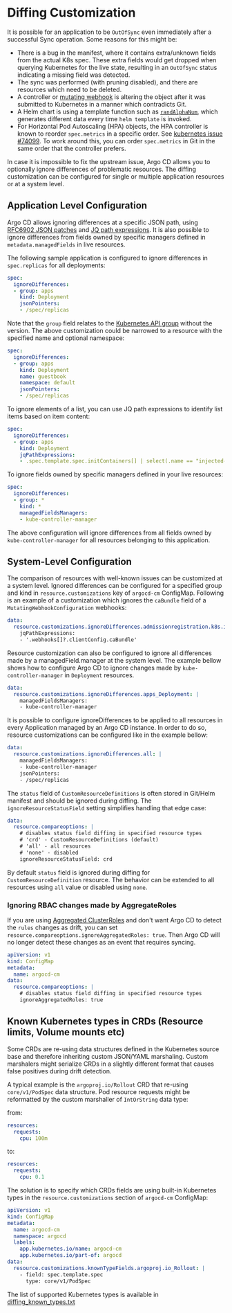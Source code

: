 # Diffing Customization

It is possible for an application to be `OutOfSync` even immediately after a successful Sync operation. Some reasons for this might be:

* There is a bug in the manifest, where it contains extra/unknown fields from the actual K8s spec. These extra fields would get dropped when querying Kubernetes for the live state,
resulting in an `OutOfSync` status indicating a missing field was detected.
* The sync was performed (with pruning disabled), and there are resources which need to be deleted.
* A controller or [mutating webhook](https://kubernetes.io/docs/reference/access-authn-authz/admission-controllers/#mutatingadmissionwebhook) is altering the object after it was
submitted to Kubernetes in a manner which contradicts Git.
* A Helm chart is using a template function such as [`randAlphaNum`](https://github.com/helm/charts/blob/master/stable/redis/templates/secret.yaml#L16),
which generates different data every time `helm template` is invoked.
* For Horizontal Pod Autoscaling (HPA) objects, the HPA controller is known to reorder `spec.metrics`
  in a specific order. See [kubernetes issue #74099](https://github.com/kubernetes/kubernetes/issues/74099).
  To work around this, you can order `spec.metrics` in Git in the same order that the controller
  prefers.

In case it is impossible to fix the upstream issue, Argo CD allows you to optionally ignore differences of problematic resources.
The diffing customization can be configured for single or multiple application resources or at a system level.

## Application Level Configuration

Argo CD allows ignoring differences at a specific JSON path, using [RFC6902 JSON patches](https://tools.ietf.org/html/rfc6902) and [JQ path expressions](https://stedolan.github.io/jq/manual/#path(path_expression)). It is also possible to ignore differences from fields owned by specific managers defined in `metadata.managedFields` in live resources.

The following sample application is configured to ignore differences in `spec.replicas` for all deployments:

```yaml
spec:
  ignoreDifferences:
  - group: apps
    kind: Deployment
    jsonPointers:
    - /spec/replicas
```

Note that the `group` field relates to the [Kubernetes API group](https://kubernetes.io/docs/reference/using-api/#api-groups) without the version.
The above customization could be narrowed to a resource with the specified name and optional namespace:

```yaml
spec:
  ignoreDifferences:
  - group: apps
    kind: Deployment
    name: guestbook
    namespace: default
    jsonPointers:
    - /spec/replicas
```

To ignore elements of a list, you can use JQ path expressions to identify list items based on item content:
```yaml
spec:
  ignoreDifferences:
  - group: apps
    kind: Deployment
    jqPathExpressions:
    - .spec.template.spec.initContainers[] | select(.name == "injected-init-container")
```

To ignore fields owned by specific managers defined in your live resources:
```yaml
spec:
  ignoreDifferences:
  - group: *
    kind: *
    managedFieldsManagers:
    - kube-controller-manager
```

The above configuration will ignore differences from all fields owned by `kube-controller-manager` for all resources belonging to this application.

## System-Level Configuration

The comparison of resources with well-known issues can be customized at a system level. Ignored differences can be configured for a specified group and kind
in `resource.customizations` key of `argocd-cm` ConfigMap. Following is an example of a customization which ignores the `caBundle` field
of a `MutatingWebhookConfiguration` webhooks:

```yaml
data:
  resource.customizations.ignoreDifferences.admissionregistration.k8s.io_MutatingWebhookConfiguration: |
    jqPathExpressions:
    - '.webhooks[]?.clientConfig.caBundle'
```

Resource customization can also be configured to ignore all differences made by a managedField.manager at the system level. The example bellow shows how to configure Argo CD to ignore changes made by `kube-controller-manager` in `Deployment` resources.

```yaml
data:
  resource.customizations.ignoreDifferences.apps_Deployment: |
    managedFieldsManagers:
    - kube-controller-manager
```

It is possible to configure ignoreDifferences to be applied to all resources in every Application managed by an Argo CD instance. In order to do so, resource customizations can be configured like in the example bellow:

```yaml
data:
  resource.customizations.ignoreDifferences.all: |
    managedFieldsManagers:
    - kube-controller-manager
    jsonPointers:
    - /spec/replicas
```

The `status` field of `CustomResourceDefinitions` is often stored in Git/Helm manifest and should be ignored during diffing. The `ignoreResourceStatusField` setting simplifies
handling that edge case:

```yaml
data:
  resource.compareoptions: |
    # disables status field diffing in specified resource types
    # 'crd' - CustomResourceDefinitions (default)
    # 'all' - all resources
    # 'none' - disabled
    ignoreResourceStatusField: crd
```

By default `status` field is ignored during diffing for `CustomResourceDefinition` resource. The behavior can be extended to all resources using `all` value or disabled using `none`.

### Ignoring RBAC changes made by AggregateRoles

If you are using [Aggregated ClusterRoles](https://kubernetes.io/docs/reference/access-authn-authz/rbac/#aggregated-clusterroles) and don't want Argo CD to detect the `rules` changes as drift, you can set `resource.compareoptions.ignoreAggregatedRoles: true`. Then Argo CD will no longer detect these changes as an event that requires syncing.

```yaml
apiVersion: v1
kind: ConfigMap
metadata:
  name: argocd-cm
data:
  resource.compareoptions: |
    # disables status field diffing in specified resource types
    ignoreAggregatedRoles: true
```

## Known Kubernetes types in CRDs (Resource limits, Volume mounts etc)

Some CRDs are re-using data structures defined in the Kubernetes source base and therefore inheriting custom
JSON/YAML marshaling. Custom marshalers might serialize CRDs in a slightly different format that causes false
positives during drift detection.

A typical example is the `argoproj.io/Rollout` CRD that re-using `core/v1/PodSpec` data structure. Pod resource requests
might be reformatted by the custom marshaller of `IntOrString` data type:

from:
```yaml
resources:
  requests:
    cpu: 100m
```

to:
```yaml
resources:
  requests:
    cpu: 0.1
```

The solution is to specify which CRDs fields are using built-in Kubernetes types in the `resource.customizations`
section of `argocd-cm` ConfigMap:

```yaml
apiVersion: v1
kind: ConfigMap
metadata:
  name: argocd-cm
  namespace: argocd
  labels:
    app.kubernetes.io/name: argocd-cm
    app.kubernetes.io/part-of: argocd
data:
  resource.customizations.knownTypeFields.argoproj.io_Rollout: |
    - field: spec.template.spec
      type: core/v1/PodSpec
```

The list of supported Kubernetes types is available in [diffing_known_types.txt](https://raw.githubusercontent.com/argoproj/argo-cd/master/util/argo/normalizers/diffing_known_types.txt)
